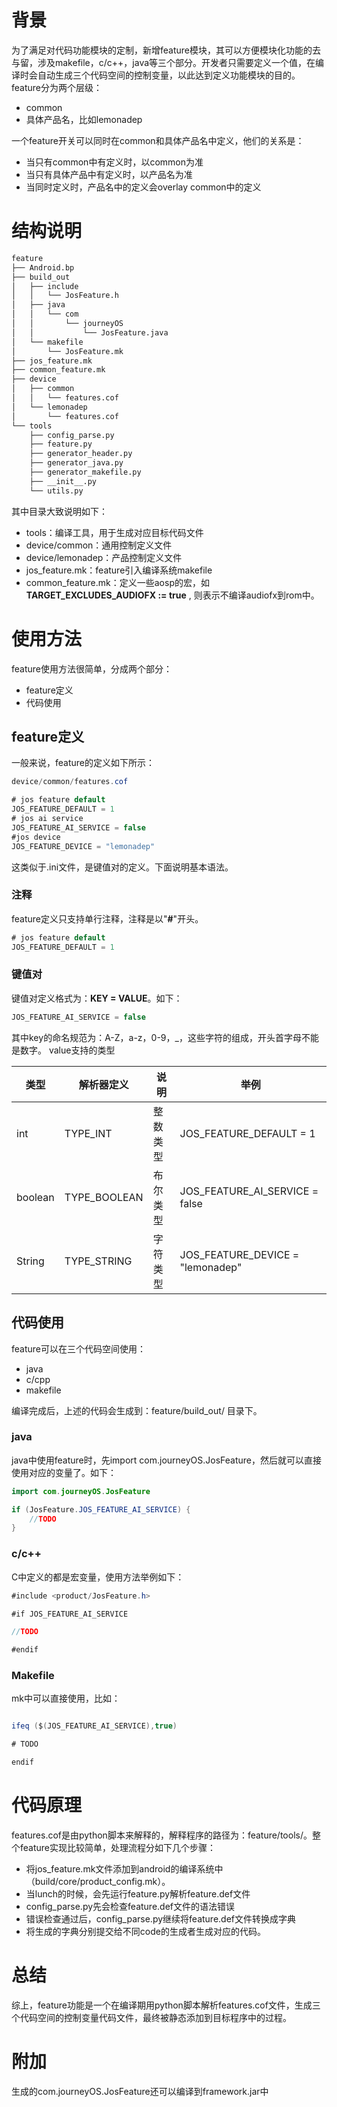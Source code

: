 # 背景
为了满足对代码功能模块的定制，新增feature模块，其可以方便模块化功能的去与留，涉及makefile，c/c++，java等三个部分。开发者只需要定义一个值，在编译时会自动生成三个代码空间的控制变量，以此达到定义功能模块的目的。
feature分为两个层级：

- common
- 具体产品名，比如lemonadep

一个feature开关可以同时在common和具体产品名中定义，他们的关系是：

- 当只有common中有定义时，以common为准
- 当只有具体产品中有定义时，以产品名为准
- 当同时定义时，产品名中的定义会overlay common中的定义

# 结构说明
```bash
feature
├── Android.bp
├── build_out
│   ├── include
│   │   └── JosFeature.h
│   ├── java
│   │   └── com
│   │       └── journeyOS
│   │           └── JosFeature.java
│   └── makefile
│       └── JosFeature.mk
├── jos_feature.mk
├── common_feature.mk
├── device
│   ├── common
│   │   └── features.cof
│   └── lemonadep
│       └── features.cof
└── tools
    ├── config_parse.py
    ├── feature.py
    ├── generator_header.py
    ├── generator_java.py
    ├── generator_makefile.py
    ├── __init__.py
    └── utils.py
```
其中目录大致说明如下：

- tools：编译工具，用于生成对应目标代码文件
- device/common：通用控制定义文件
- device/lemonadep：产品控制定义文件
- jos_feature.mk：feature引入编译系统makefile
- common_feature.mk：定义一些aosp的宏，如 **TARGET_EXCLUDES_AUDIOFX := true** , 则表示不编译audiofx到rom中。
# 使用方法
feature使用方法很简单，分成两个部分：

- feature定义
- 代码使用
## feature定义
一般来说，feature的定义如下所示：
```java
device/common/features.cof

# jos feature default
JOS_FEATURE_DEFAULT = 1
# jos ai service
JOS_FEATURE_AI_SERVICE = false
#jos device
JOS_FEATURE_DEVICE = "lemonadep"
```
这类似于.ini文件，是键值对的定义。下面说明基本语法。
### 注释
feature定义只支持单行注释，注释是以"**#**"开头。
```java
# jos feature default
JOS_FEATURE_DEFAULT = 1
```
### 键值对
键值对定义格式为：**KEY = VALUE**。如下：
```java
JOS_FEATURE_AI_SERVICE = false
```
其中key的命名规范为：A-Z，a-z，0-9，_，这些字符的组成，开头首字母不能是数字。
value支持的类型

| **类型** | **解析器定义** | **说明** | **举例** |
| --- | --- | --- | --- |
| int | TYPE_INT | 整数类型 | JOS_FEATURE_DEFAULT = 1 |
| boolean | TYPE_BOOLEAN | 布尔类型 | JOS_FEATURE_AI_SERVICE = false |
| String | TYPE_STRING | 字符类型 | JOS_FEATURE_DEVICE = "lemonadep" |

## 代码使用
feature可以在三个代码空间使用：

- java
- c/cpp
- makefile

编译完成后，上述的代码会生成到：feature/build_out/ 目录下。
### java
java中使用feature时，先import com.journeyOS.JosFeature，然后就可以直接使用对应的变量了。如下：
```java
import com.journeyOS.JosFeature

if (JosFeature.JOS_FEATURE_AI_SERVICE) {
    //TODO
}
```
### c/c++
C中定义的都是宏变量，使用方法举例如下：
```java
#include <product/JosFeature.h>

#if JOS_FEATURE_AI_SERVICE

//TODO

#endif

```
### Makefile
mk中可以直接使用，比如：
```java

ifeq ($(JOS_FEATURE_AI_SERVICE),true)

# TODO

endif
```

# 代码原理
features.cof是由python脚本来解释的，解释程序的路径为：feature/tools/。整个feature实现比较简单，处理流程分如下几个步骤：

- 将jos_feature.mk文件添加到android的编译系统中（build/core/product_config.mk）。
- 当lunch的时候，会先运行feature.py解析feature.def文件
- config_parse.py先会检查feature.def文件的语法错误
- 错误检查通过后，config_parse.py继续将feature.def文件转换成字典
- 将生成的字典分别提交给不同code的生成者生成对应的代码。

# 总结
综上，feature功能是一个在编译期用python脚本解析features.cof文件，生成三个代码空间的控制变量代码文件，最终被静态添加到目标程序中的过程。

# 附加
生成的com.journeyOS.JosFeature还可以编译到framework.jar中

